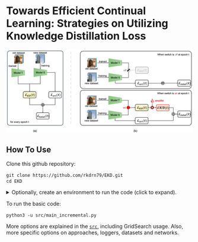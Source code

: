 # Towards Efficient Continual Learning: Strategies on Utilizing Knowledge Distillation Loss

![Teaser Image](./teaser_image.png)

## How To Use
Clone this github repository:
```
git clone https://github.com/rkdrn79/EKD.git
cd EKD
```

<details>
  <summary>Optionally, create an environment to run the code (click to expand).</summary>

  ### Using a requirements file
  The library requirements of the code are detailed in [requirements.txt](requirements.txt). You can install them
  using pip with:
  ```
  python3 -m pip install -r requirements.txt
  ```

  ### Using a conda environment
  Development environment based on Conda distribution. All dependencies are in `environment.yml` file.

  #### Create env
  To create a new environment check out the repository and type: 
  ```
  conda env create --file environment.yml --name EKD
  ```
  *Notice:* set the appropriate version of your CUDA driver for `cudatoolkit` in `environment.yml`.

  #### Environment activation/deactivation
  ```
  conda activate EKD
  conda deactivate
  ```

</details>

To run the basic code:
```
python3 -u src/main_incremental.py
```
More options are explained in the [`src`](./src), including GridSearch usage. Also, more specific options on approaches,
loggers, datasets and networks.